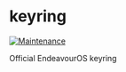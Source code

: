 # keyring

[![Maintenance](https://img.shields.io/maintenance/yes/2025.svg)]()

Official EndeavourOS keyring


